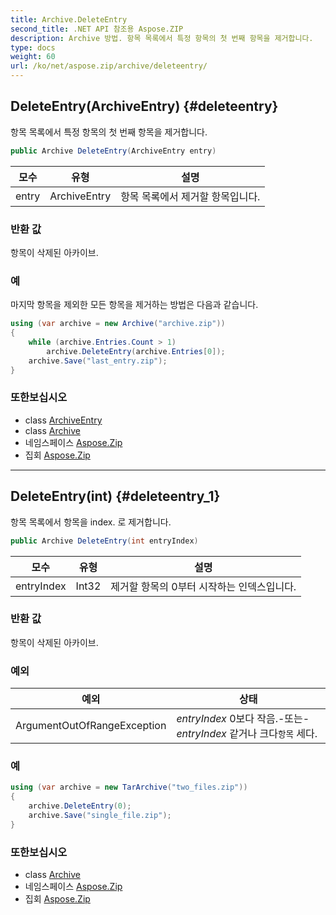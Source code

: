 ```yaml
---
title: Archive.DeleteEntry
second_title: .NET API 참조용 Aspose.ZIP
description: Archive 방법. 항목 목록에서 특정 항목의 첫 번째 항목을 제거합니다.
type: docs
weight: 60
url: /ko/net/aspose.zip/archive/deleteentry/
---
```

## DeleteEntry(ArchiveEntry) {#deleteentry}

항목 목록에서 특정 항목의 첫 번째 항목을 제거합니다.

```csharp
public Archive DeleteEntry(ArchiveEntry entry)
```

| 모수 | 유형 | 설명 |
| --- | --- | --- |
| entry | ArchiveEntry | 항목 목록에서 제거할 항목입니다. |

### 반환 값

항목이 삭제된 아카이브.

### 예

마지막 항목을 제외한 모든 항목을 제거하는 방법은 다음과 같습니다.

```csharp
using (var archive = new Archive("archive.zip"))
{
    while (archive.Entries.Count > 1)
        archive.DeleteEntry(archive.Entries[0]);
    archive.Save("last_entry.zip");
}
```

### 또한보십시오

* class [ArchiveEntry](../../archiveentry/)
* class [Archive](../)
* 네임스페이스 [Aspose.Zip](../../archive/)
* 집회 [Aspose.Zip](../../../)

---

## DeleteEntry(int) {#deleteentry_1}

항목 목록에서 항목을 index. 로 제거합니다.

```csharp
public Archive DeleteEntry(int entryIndex)
```

| 모수 | 유형 | 설명 |
| --- | --- | --- |
| entryIndex | Int32 | 제거할 항목의 0부터 시작하는 인덱스입니다. |

### 반환 값

항목이 삭제된 아카이브.

### 예외

| 예외 | 상태 |
| --- | --- |
| ArgumentOutOfRangeException | *entryIndex* 0보다 작음.-또는-*entryIndex* 같거나 크다`항목` 세다. |

### 예

```csharp
using (var archive = new TarArchive("two_files.zip"))
{
    archive.DeleteEntry(0);
    archive.Save("single_file.zip");
}
```

### 또한보십시오

* class [Archive](../)
* 네임스페이스 [Aspose.Zip](../../archive/)
* 집회 [Aspose.Zip](../../../)


